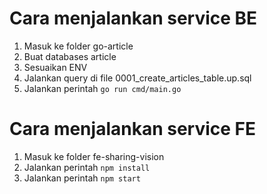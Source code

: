 # Cara menjalankan service BE

1.  Masuk ke folder go-article
2.  Buat databases article
3.  Sesuaikan ENV
4.  Jalankan query di file 0001_create_articles_table.up.sql
5.  Jalankan perintah `go run cmd/main.go`

# Cara menjalankan service FE

1.  Masuk ke folder fe-sharing-vision
2.  Jalankan perintah `npm install`
3.  Jalankan perintah `npm start`